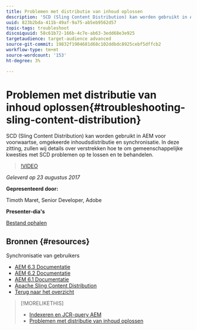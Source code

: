 ```yaml
---
title: Problemen met distributie van inhoud oplossen
description: 'SCD (Sling Content Distribution) kan worden gebruikt in AEM voor voorwaartse, omgekeerde inhoudsdistributie en synchronisatie. In deze zitting, zullen wij details over verstrekken hoe te om gemeenschappelijke kwesties met SCD problemen op te lossen en te behandelen. '
uuid: 823b2bda-411b-49af-9a75-ab5eb9562d57
topic-tags: troubleshoot
discoiquuid: 58c61b72-166b-4c7e-ab63-3edd68e3e925
targetaudience: target-audience advanced
source-git-commit: 19832f1904681d68c102ddbdc8925cebf5dffcb2
workflow-type: tm+mt
source-wordcount: '153'
ht-degree: 3%

---
```



# Problemen met distributie van inhoud oplossen{#troubleshooting-sling-content-distribution}

SCD (Sling Content Distribution) kan worden gebruikt in AEM voor voorwaartse, omgekeerde inhoudsdistributie en synchronisatie. In deze zitting, zullen wij details over verstrekken hoe te om gemeenschappelijke kwesties met SCD problemen op te lossen en te behandelen.

>[!VIDEO](https://video.tv.adobe.com/v/19451/?quality=9)

*Geleverd op 23 augustus 2017*

**Gepresenteerd door:**

Timoth Maret, Senior Developer, Adobe

**Presenter-dia&#39;s**

[Bestand ophalen](assets/aem-gems-scd.pdf)

## Bronnen {#resources}

Synchronisatie van gebruikers

* [AEM 6.3 Documentatie](https://docs.adobe.com/docs/en/aem/6-3/administer/security/security/sync.html)
* [AEM 6.2 Documentatie](https://docs.adobe.com/docs/en/aem/6-2/administer/security/security/sync.html)
* [AEM 6.1 Documentatie](https://docs.adobe.com/docs/en/aem/6-1/administer/security/security/sync.html)
* [Apache Sling Content Distribution](https://sling.apache.org/documentation/bundles/content-distribution.html)
* [Terug naar het overzicht](https://helpx.adobe.com/experience-manager/kt/eseminars/gems/aem-index.html)

>[!MORELIKETHIS]
>
>* [Indexeren en JCR-query AEM](aem-indexing-jcr-query.md)
>* [Problemen met distributie van inhoud oplossen](aem-troubleshooting-sling.md)


